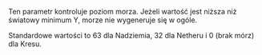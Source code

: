 Ten parametr kontroluje poziom morza. Jeżeli wartość jest niższa niż światowy minimum Y, morze nie wygeneruje się w ogóle.

Standardowe wartości to 63 dla Nadziemia, 32 dla Netheru i 0 (brak mórz) dla Kresu.
